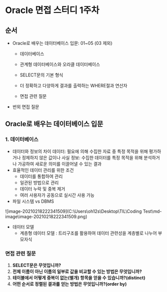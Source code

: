 # Oracle 면접 스터디 1주차

## 순서

- Oracle로 배우는 데이터베이스 입문: 01~05 (03 제외)

  - 데이터베이스
  - 관계형 데이터베이스와 오라클 데이터베이스
  - SELECT문의 기본 형식 
  - 더 정확하고 다양하게 결과를 출력하는 WHERE절과 연산자

  - 면접 관련 질문

- 번외 면접 질문



## Oracle로 배우는 데이터베이스 입문

### 1. 데이터베이스

- 데이터와 정보의 차이
  데이터: 필요에 의해 수집한 자료 중 특정 목적을 위해 평가하거나 정제하지 않은 값이나 사실
  정보: 수집한 데이터를 특정 목적을 위해 분석하거나 가공하여 새로운 의미를 이끌어낼 수 있는 결과
- 효율적인 데이터 관리를 위한 조건
  - 데이터를 통합하여 관리
  - 일관된 방법으로 관리
  - 데이터 누락 및 중복 제거
  - 여러 사용자가 공동으로 실시간 사용 가능
- 파일 시스템 vs DBMS

![image-20210218222341509](C:\Users\oh12s\Desktop\TIL\Coding Test\md-image\image-20210218222341509.png)



- 데이터 모델
  - 계층형 데이터 모델
    : 트리구조를 활용하여 데이터 관련성을 계층별로 나누어 부모자식


### 면접 관련 질문

1. **SELECT문은 무엇입니까?**
2. **전체 이름이 아닌 이름의 일부로 값을 비교할 수 있는 방법은 무엇입니까?**
3. **테이블에서 어떻게 중복이 없는(별개) 항목을 얻을 수 있습니까?(distinct)**
4. **어떤 순서로 정렬된 결과를 얻는 방법은 무엇입니까?(order by)**

